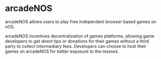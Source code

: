 # arcadeNOS
arcadeNOS allows users to play free independent browser based games on nOS. 

arcadeNOS incentives decentralization of games platforms, allowing game developers to get direct tips or donations for their games without a third party to collect intermediary fees. Developers can choose to host their games on arcadeNOS for better exposure to the masses.




